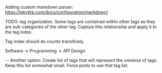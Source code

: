 Adding custom markdown parser:
https://jekyllrb.com/docs/configuration/markdown/


TODO:
tag organization.
Some tags are contained within other tags as they are sub-categories of the other tag.
Capture this relationship and apply it to the tag index.

Tag index should do counts transitively.

Software -> Programming -> API Design

--
Another option:
Create list of tags that will represent the universe of tags. Keep this list somewhat small.
Force posts to use that tag list.
